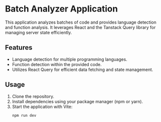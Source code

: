 # Batch Analyzer Application

This application analyzes batches of code and provides language detection and function analysis. It leverages React and the Tanstack Query library for managing server state efficiently.

## Features

- Language detection for multiple programming languages.
- Function detection within the provided code.
- Utilizes React Query for efficient data fetching and state management.

## Usage

1. Clone the repository.
2. Install dependencies using your package manager (npm or yarn).
3. Start the application with Vite:
   ```bash
   npm run dev
